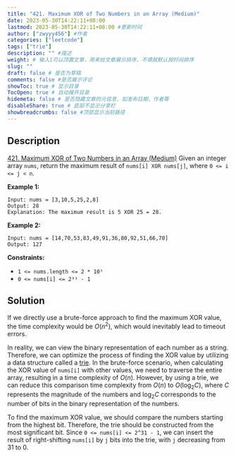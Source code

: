 ```yaml
---
title: "421. Maximum XOR of Two Numbers in an Array (Medium)"
date: 2023-05-30T14:22:11+08:00
lastmod: 2023-05-30T14:22:11+08:00 #更新时间
author: ["zwyyy456"] #作者
categories: ["leetcode"]
tags: ["trie"]
description: "" #描述
weight: # 输入1可以顶置文章，用来给文章展示排序，不填就默认按时间排序
slug: ""
draft: false # 是否为草稿
comments: false #是否展示评论
showToc: true # 显示目录
TocOpen: true # 自动展开目录
hidemeta: false # 是否隐藏文章的元信息，如发布日期、作者等
disableShare: true # 底部不显示分享栏
showbreadcrumbs: false #顶部显示当前路径
---
```

## Description
[421. Maximum XOR of Two Numbers in an Array (Medium)](https://leetcode.com/problems/maximum-xor-of-two-numbers-in-an-array/)
Given an integer array `nums`, return the maximum result of  `nums[i] XOR nums[j]`, where `0 <= i <=
j < n`.

**Example 1:**

```
Input: nums = [3,10,5,25,2,8]
Output: 28
Explanation: The maximum result is 5 XOR 25 = 28.

```

**Example 2:**

```
Input: nums = [14,70,53,83,49,91,36,80,92,51,66,70]
Output: 127

```

**Constraints:**

- `1 <= nums.length <= 2 * 10⁵`
- `0 <= nums[i] <= 2³¹ - 1`

## Solution
If we directly use a brute-force approach to find the maximum XOR value, the time complexity would be $O(n^2)$, which would inevitably lead to timeout errors.

In reality, we can view the binary representation of each number as a string. Therefore, we can optimize the process of finding the XOR value by utilizing a data structure called a [trie](https://blog.zwyyy456.tech/zh/posts/tech/trie/). In the brute-force scenario, when calculating the XOR value of `nums[i]` with other values, we need to traverse the entire array, resulting in a time complexity of $O(n)$. However, by using a trie, we can reduce this comparison time complexity from $O(n)$ to $O(\log_2C)$, where $C$ represents the magnitude of the numbers and $\log_2C$ corresponds to the number of bits in the binary representation of the numbers.

To find the maximum XOR value, we should compare the numbers starting from the highest bit. Therefore, the trie should be constructed from the most significant bit. Since `0 <= nums[i] <= 2^31 - 1`, we can insert the result of right-shifting `nums[i]` by `j` bits into the trie, with `j` decreasing from $31$ to $0$.

